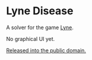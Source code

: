 Lyne Disease
============

A solver for the game [Lyne](http://www.lynegame.com/).

No graphical UI yet.

[Released into the public domain.](http://creativecommons.org/publicdomain/zero/1.0/)
